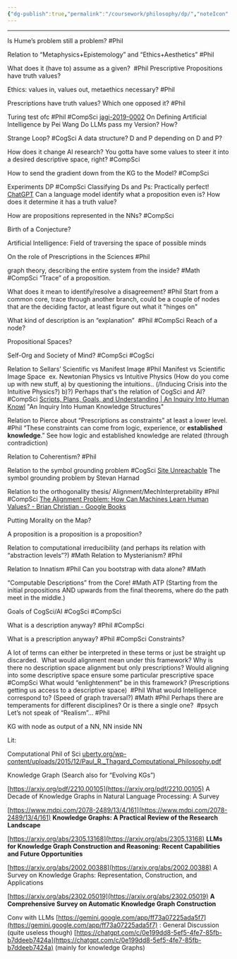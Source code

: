 ```yaml
---
{"dg-publish":true,"permalink":"/coursework/philosophy/dp/","noteIcon":""}
---
```


---
Is Hume’s problem still a problem? #Phil

Relation to “Metaphysics+Epistemology” and “Ethics+Aesthetics” #Phil 

What does it (have to) assume as a given?  #Phil 
	Prescriptive Propositions have truth values? 
  
Ethics: values in, values out, metaethics necessary? #Phil 

Prescriptions have truth values? Which one opposed it? #Phil 

Turing test ofc #Phil #CompSci
[jagi-2019-0002](https://intapi.sciendo.com/pdf/10.2478/jagi-2019-0002)
On Defining Artificial Intelligence by Pei Wang
	Do LLMs pass my Version? How? 

Strange Loop? #CogSci
	A data structure? D and P depending on D and P? 

How does it change AI research? You gotta have some values to steer it into a desired descriptive space, right? #CompSci 

How to send the gradient down from the KG to the Model? #CompSci 

Experiments DP #CompSci 
	Classifying Ds and Ps: Practically perfect! [ChatGPT](https://chatgpt.com/c/66fd4cd9-e320-800b-a4e5-a16484febd6c)
Can a language model identify what a proposition even is? How does it determine it has a truth value? 

How are propositions represented in the NNs? #CompSci 

Birth of a Conjecture? 

Artificial Intelligence: Field of traversing the space of possible minds

On the role of Prescriptions in the Sciences #Phil


graph theory, describing the entire system from the inside? #Math #CompSci 
	“Trace” of a proposition. 

What does it mean to identify/resolve a disagreement? #Phil 
	Start from a common core, trace through another branch, could be a couple of nodes that are the deciding factor, at least figure out what it "hinges on"


What kind of description is an “explanation”  #Phil #CompSci 
	Reach of a node? 

Propositional Spaces? 

Self-Org and Society of Mind? #CompSci #CogSci 

Relation to Sellars’ Scientific vs Manifest Image #Phil 
	Manifest vs Scientific Image Space 
		ex. Newtonian Physics vs Intuitive Physics 
		(How do you come up with new stuff, a) by questioning the intuitions.. (/Inducing Crisis into the Intuitive Physics?)  b)?) 
			Perhaps that's the relation of CogSci and AI? #CompSci 
			[Scripts, Plans, Goals, and Understanding | An Inquiry Into Human Knowl](https://www.taylorfrancis.com/books/mono/10.4324/9780203781036/scripts-plans-goals-understanding-roger-schank-robert-abelson)
			"An Inquiry Into Human Knowledge Structures"
  

Relation to Pierce about “Prescriptions as constraints” at least a lower level.  #Phil 
	“These constraints can come from logic, experience, or **established knowledge**.”
		See how logic and established knowledge are related (through contradiction)

  Relation to Coherentism? #Phil 

Relation to the symbol grounding problem #CogSci 
[Site Unreachable](https://www.sciencedirect.com/science/article/pii/0167278990900876)
 The symbol grounding problem by Stevan Harnad

Relation to the orthogonality thesis/ Alignment/MechInterpretability #Phil #CompSci 
[The Alignment Problem: How Can Machines Learn Human Values? - Brian Christian - Google Books](https://books.google.de/books?hl=en&lr=&id=TdL2DwAAQBAJ&oi=fnd&pg=PT23&ots=0X44a1Hz9r&sig=fKsCtcQBK8H7JV4PPq4mLVhig1w&redir_esc=y#v=onepage&q&f=false)


Putting Morality on the Map? 

A proposition is a proposition is a proposition? 



Relation to computational irreducibility (and perhaps its relation with “abstraction levels”?) #Math 
	Relation to Mysterianism? #Phil 

Relation to Innatism #Phil 
	Can you bootstrap with data alone? #Math 

“Computable Descriptions” from the Core! #Math 
	ATP (Starting from the initial propositions AND upwards from the final theorems, where do the path meet in the middle.)

Goals of CogSci/AI #CogSci #CompSci 

What is a description anyway? #Phil #CompSci 

What is a prescription anyway? #Phil #CompSci 
	Constraints? 

A lot of terms can either be interpreted in these terms or just be straight up discarded. 
	What would alignment mean under this framework? Why is there no description space alignment but only prescriptions? Would aligning into some descriptive space ensure some particular prescriptive space #CompSci 
	What would “enlightenment” be in this framework? (Prescriptions getting us access to a descriptive space)  #Phil 
	What would Intelligence correspond to? (Speed of graph traversal?) #Math #Phil 
	Perhaps there are temperaments for different disciplines? Or is there a single one?  #psych 
	Let’s not speak of “Realism”… #Phil 


KG with node as output of a NN, NN inside NN


  
Lit:

Computational Phil of Sci
[uberty.org/wp-content/uploads/2015/12/Paul\_R.\_Thagard\_Computational\_Philosophy.pdf](https://uberty.org/wp-content/uploads/2015/12/Paul_R._Thagard_Computational_Philosophy.pdf)

Knowledge Graph
(Search also for “Evolving KGs”)

[https://arxiv.org/pdf/2210.00105](https://arxiv.org/pdf/2210.00105)
A Decade of Knowledge Graphs in Natural Language Processing: A Survey

[https://www.mdpi.com/2078-2489/13/4/161](https://www.mdpi.com/2078-2489/13/4/161)
**Knowledge Graphs: A Practical Review of the Research Landscape**

[https://arxiv.org/abs/2305.13168](https://arxiv.org/abs/2305.13168)
**LLMs for Knowledge Graph Construction and Reasoning: Recent Capabilities and Future Opportunities**

[https://arxiv.org/abs/2002.00388](https://arxiv.org/abs/2002.00388)
A Survey on Knowledge Graphs: Representation, Construction, and Applications

[https://arxiv.org/abs/2302.05019](https://arxiv.org/abs/2302.05019)
**A Comprehensive Survey on Automatic Knowledge Graph Construction**

Conv with LLMs
[https://gemini.google.com/app/ff73a07225ada5f7](https://gemini.google.com/app/ff73a07225ada5f7) : General Discussion (quite useless though)
[https://chatgpt.com/c/0e199dd8-5ef5-4fe7-85fb-b7ddeeb7424a](https://chatgpt.com/c/0e199dd8-5ef5-4fe7-85fb-b7ddeeb7424a) (mainly for knowledge Graphs)